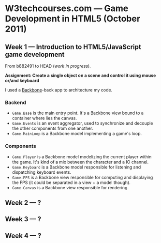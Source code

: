 # W3techcourses.com — Game Development in HTML5 (October 2011)

## Week 1 — Introduction to HTML5/JavaScript game development

From b882491 to HEAD (*work in progress*).

**Assignment: Create a single object on a scene and control it using mouse or/and keyboard**

I used a [Backbone](http://documentcloud.github.com/backbone/)-back app to architecture my code.

### Backend

* `Game.Base` is the main entry point. It's a Backbone view bound to a container where lies the canvas.
* `Game.Events` is an event aggregator, used to synchronize and decouple the other components from one another.
* `Game.MainLoop` is a Backbone model implementing a game's loop.

### Components

* `Game.Player` is a Backbone model modelizing the current player within the game. It's kind of a mix between the character and a IO channel.
* `Game.Keyboard` is a Backbone model responsible for listening and dispatching keyboard events.
* `Game.FPS` is a Backbone view responsible for computing and displaying the FPS (it could be separated in a view + a model though).
* `Game.Canvas` is a Backbone view responsible for rendering.

## Week 2 — ?

## Week 3 — ?

## Week 4 — ?
